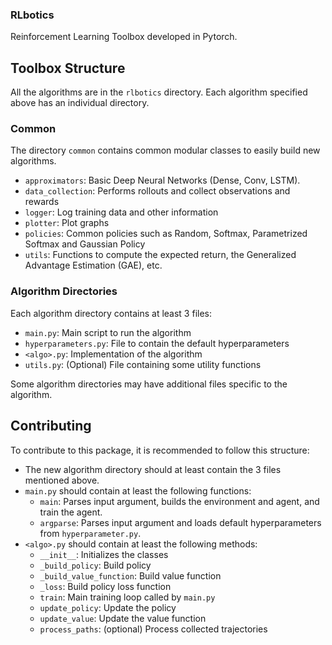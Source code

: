 ### RLbotics

Reinforcement Learning Toolbox developed in Pytorch.

## Toolbox Structure
All the algorithms are in the `rlbotics` directory. Each algorithm specified above has an individual directory.

### Common
The directory `common` contains common modular classes to easily build new algorithms.
- `approximators`: Basic Deep Neural Networks (Dense, Conv, LSTM).
- `data_collection`: Performs rollouts and collect observations and rewards
- `logger`: Log training data and other information
- `plotter`: Plot graphs
- `policies`: Common policies such as Random, Softmax, Parametrized Softmax and Gaussian Policy
- `utils`: Functions to compute the expected return, the Generalized Advantage Estimation (GAE), etc.

### Algorithm Directories
Each algorithm directory contains at least 3 files:
- `main.py`: Main script to run the algorithm
- `hyperparameters.py`: File to contain the default hyperparameters
- `<algo>.py`: Implementation of the algorithm
- `utils.py`: (Optional) File containing some utility functions

Some algorithm directories may have additional files specific to the algorithm.

## Contributing
To contribute to this package, it is recommended to follow this structure:
- The new algorithm directory should at least contain the 3 files mentioned above.
- `main.py` should contain at least the following functions:
  - `main`: Parses input argument, builds the environment and agent, and train the agent.
  - `argparse`: Parses input argument and loads default hyperparameters from `hyperparameter.py`.
- `<algo>.py` should contain at least the following methods:
  - `__init__`: Initializes the classes
  - `_build_policy`: Build policy
  - `_build_value_function`: Build value function
  - `_loss`: Build policy loss function
  - `train`: Main training loop called by `main.py`
  - `update_policy`: Update the policy
  - `update_value`: Update the value function
  - `process_paths`: (optional) Process collected trajectories 
